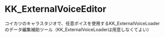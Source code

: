 # KK_ExternalVoiceEditor
コイカツのキャラスタジオで、任意ボイスを使用するKK_ExternalVoiceLoaderのデータ編集補助ツール（KK_ExternalVoiceLoaderは用意しなくてよい）
